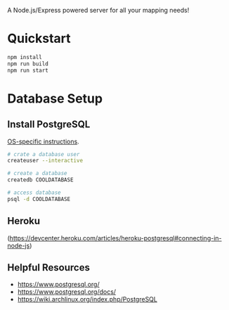 A Node.js/Express powered server for all your mapping needs!

# Quickstart

```sh
npm install
npm run build
npm run start
```

# Database Setup

## Install PostgreSQL

[OS-specific instructions](https://www.postgresql.org/download/).

```sh
# crate a database user
createuser --interactive

# create a database
createdb COOLDATABASE

# access database
psql -d COOLDATABASE
```

## Heroku

(https://devcenter.heroku.com/articles/heroku-postgresql#connecting-in-node-js)

## Helpful Resources

- https://www.postgresql.org/
- https://www.postgresql.org/docs/
- https://wiki.archlinux.org/index.php/PostgreSQL

